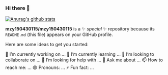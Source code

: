 ### Hi there 👋
[![Anurag's github stats](https://github-readme-stats.vercel.app/api?username=mzy150430115)](https://github.com/anuraghazra/github-readme-stats)


**mzy150430115/mzy150430115** is a ✨ _special_ ✨ repository because its `README.md` (this file) appears on your GitHub profile.

Here are some ideas to get you started:

 🔭 I’m currently working on ...
 🌱 I’m currently learning ...
 👯 I’m looking to collaborate on ...
 🤔 I’m looking for help with ...
 💬 Ask me about ...
 📫 How to reach me: ...
 😄 Pronouns: ...
 ⚡ Fun fact: ...

